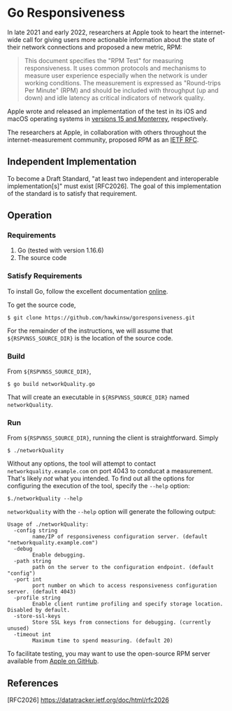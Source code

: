 # Go Responsiveness

In late 2021 and early 2022, researchers at Apple took to heart the internet-wide call for giving users more actionable information about the state of their network connections and proposed a new metric, RPM:

> This document specifies the "RPM Test" for measuring responsiveness. It uses common protocols and mechanisms to measure user experience especially when the network is under working conditions. The measurement is expressed as "Round-trips Per Minute" (RPM) and should be included with throughput (up and down) and idle latency as critical indicators of network quality.

Apple wrote and released an implementation of the test in its iOS and macOS operating systems in [versions 15 and Monterrey](https://support.apple.com/en-gb/HT212313), respectively.

The researchers at Apple, in collaboration with others throughout the internet-measurement community, proposed RPM as an [IETF RFC](https://github.com/network-quality/draft-ietf-ippm-responsiveness/blob/master/draft-ietf-ippm-responsiveness.txt).

## Independent Implementation

To become a Draft Standard, "at least two independent and interoperable implementation[s]" must exist [RFC2026]. The goal of this implementation of the standard is to satisfy that requirement.

## Operation

### Requirements

1. Go (tested with version 1.16.6)
2. The source code

### Satisfy Requirements

To install Go, follow the excellent documentation [online](https://go.dev/doc/install).

To get the source code, 

```
$ git clone https://github.com/hawkinsw/goresponsiveness.git
```

For the remainder of the instructions, we will assume that `${RSPVNSS_SOURCE_DIR}` is the location of the source code.

### Build

From `${RSPVNSS_SOURCE_DIR}`, 
```
$ go build networkQuality.go
```

That will create an executable in `${RSPVNSS_SOURCE_DIR}` named `networkQuality`.


### Run

From `${RSPVNSS_SOURCE_DIR}`, running the client is straightforward. Simply 

```
$ ./networkQuality
```

Without any options, the tool will attempt to contact `networkquality.example.com` on port 4043 to conducat a measurement. That's likely *not* what you intended. To find out all the options for configuring the execution of the tool, specify the `--help` option:

```
$./networkQuality --help
```

`networkQuality` with the `--help` option will generate the following output:

```
Usage of ./networkQuality:
  -config string
    	name/IP of responsiveness configuration server. (default "networkquality.example.com")
  -debug
    	Enable debugging.
  -path string
    	path on the server to the configuration endpoint. (default "config")
  -port int
    	port number on which to access responsiveness configuration server. (default 4043)
  -profile string
    	Enable client runtime profiling and specify storage location. Disabled by default.
  -store-ssl-keys
    	Store SSL keys from connections for debugging. (currently unused)
  -timeout int
    	Maximum time to spend measuring. (default 20)
```

To facilitate testing, you may want to use the open-source RPM server available from [Apple on GitHub](https://github.com/network-quality/server/tree/main/go).

## References

[RFC2026] https://datatracker.ietf.org/doc/html/rfc2026